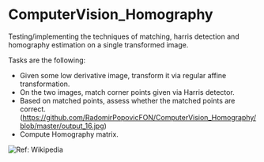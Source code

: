 # ComputerVision_Homography
Testing/implementing the techniques of matching, harris detection and homography estimation on a single transformed image.  

Tasks are the following: 
- Given some low derivative image, transform it via regular affine transformation.
- On the two images, match corner points given via Harris detector.
- Based on matched points, assess whether the matched points are correct. (https://github.com/RadomirPopovicFON/ComputerVision_Homography/blob/master/output_16.jpg)
- Compute Homography matrix.

![Ref: Wikipedia](https://upload.wikimedia.org/wikipedia/commons/thumb/6/61/Homography-transl-bold.svg/972px-Homography-transl-bold.svg.png)

